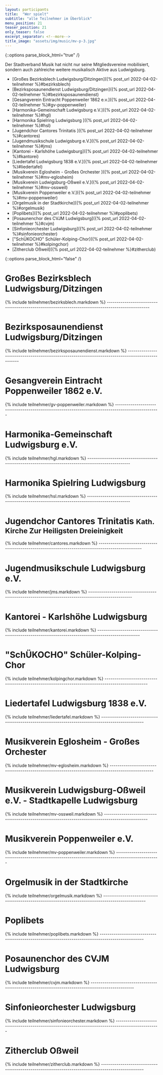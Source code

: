 ```yaml
---
layout: participants
title:  "Wer spielt"
subtitle: "alle Teilnehmer im Überblick"
menu_position: 21
teaser_position: 21
only_teaser: false
excerpt_separator: <!--more-->
title_image: "assets/img/music/mv-p-3.jpg"
---
```

{::options parse_block_html="true" /}
<div class="teaser">
Der Stadtverband Musik hat nicht nur seine Mitgliedsvereine mobilisiert, sondern auch zahlreiche weitere musikalisch Aktive aus Ludwigsburg.

- [Großes Bezirksblech Ludwigsburg/Ditzingen]({% post_url 2022-04-02-teilnehmer %}#bezirksblech)
- [Bezirksposaunendienst Ludwigsburg/Ditzingen]({% post_url 2022-04-02-teilnehmer %}#bezirksposaunendienst)
- [Gesangverein Eintracht Poppenweiler 1862 e.v.]({% post_url 2022-04-02-teilnehmer %}#gv-poppenweiler)
- [Harmonika-Gemeinschaft Ludwigsburg e.V.]({% post_url 2022-04-02-teilnehmer %}#hgl)
- [Harmonika Spielring Ludwigsburg ]({% post_url 2022-04-02-teilnehmer %}#hsl)
- [Jugendchor Cantores Trinitatis ]({% post_url 2022-04-02-teilnehmer %}#cantores)
- [Jugendmusikschule Ludwigsburg e.V.]({% post_url 2022-04-02-teilnehmer %}#jms)
- [Kantorei - Karlshöhe Ludwigsburg]({% post_url 2022-04-02-teilnehmer %}#kantorei)
- [Liedertafel Ludwigsburg 1838 e.V.]({% post_url 2022-04-02-teilnehmer %}#liedertafel)
- [Musikverein Eglosheim - Großes Orchester ]({% post_url 2022-04-02-teilnehmer %}#mv-eglosheim)
- [Musikverein Ludwigsburg-Oßweil e.V.]({% post_url 2022-04-02-teilnehmer %}#mv-ossweil)
- [Musikverein Poppenweiler e.V.]({% post_url 2022-04-02-teilnehmer %}#mv-poppenweiler)
- [Orgelmusik in der Stadtkirche]({% post_url 2022-04-02-teilnehmer %}#orgelmusik)
- [Poplibets]({% post_url 2022-04-02-teilnehmer %}#poplibets)
- [Posaunenchor des CVJM Ludwigsburg]({% post_url 2022-04-02-teilnehmer %}#cvjm)
- [Sinfonieorchester Ludwigsburg]({% post_url 2022-04-02-teilnehmer %}#sinfonieorchester)
- ["SchÜKOCHO" Schüler-Kolping-Chor]({% post_url 2022-04-02-teilnehmer %}#kolpingchor)
- [Zitherclub Oßweil]({% post_url 2022-04-02-teilnehmer %}#zitherclub)

</div>
<!--more-->
{::options parse_block_html="false" /}

<h1 class="shifted-anchor" id="bezirksblech">Großes Bezirksblech Ludwigsburg/Ditzingen</h1>
{% include teilnehmer/bezirksblech.markdown %}
----------------------------------------------------------------------------------------------------
<h1 class="shifted-anchor" id="bezirksposaunendienst">Bezirksposaunendienst Ludwigsburg/Ditzingen</h1>
{% include teilnehmer/bezirksposaunendienst.markdown %}
----------------------------------------------------------------------------------------------------
<h1 class="shifted-anchor" id="gv-poppenweiler">Gesangverein Eintracht Poppenweiler 1862 e.V.</h1>
{% include teilnehmer/gv-poppenweiler.markdown %}
----------------------------------------------------------------------------------------------------
<h1 class="shifted-anchor" id="hgl">Harmonika-Gemeinschaft Ludwigsburg e.V.</h1>
{% include teilnehmer/hgl.markdown %}
----------------------------------------------------------------------------------------------------
<h1 class="shifted-anchor" id="hsl">Harmonika Spielring Ludwigsburg</h1>
{% include teilnehmer/hsl.markdown %}
----------------------------------------------------------------------------------------------------
<h1 class="shifted-anchor" id="cantores">
Jugendchor Cantores Trinitatis
<small class="text-muted">Kath. Kirche Zur Heiligsten Dreieinigkeit </small>
</h1>
{% include teilnehmer/cantores.markdown %}
----------------------------------------------------------------------------------------------------
<h1 class="shifted-anchor" id="jms">Jugendmusikschule Ludwigsburg e.V.</h1>
{% include teilnehmer/jms.markdown %}
----------------------------------------------------------------------------------------------------
<h1 class="shifted-anchor" id="kantorei">Kantorei - Karlshöhe Ludwigsburg</h1>
{% include teilnehmer/kantorei.markdown %}
----------------------------------------------------------------------------------------------------
<h1 class="shifted-anchor" id="kolpingchor">"SchÜKOCHO" Schüler-Kolping-Chor</h1>
{% include teilnehmer/kolpingchor.markdown %}
----------------------------------------------------------------------------------------------------
<h1 class="shifted-anchor" id="liedertafel">Liedertafel Ludwigsburg 1838 e.V.</h1>
{% include teilnehmer/liedertafel.markdown %}
----------------------------------------------------------------------------------------------------
<h1 class="shifted-anchor" id="mv-eglosheim">Musikverein Eglosheim - Großes Orchester</h1>
{% include teilnehmer/mv-eglosheim.markdown %}
----------------------------------------------------------------------------------------------------
<h1 class="shifted-anchor" id="mv-ossweil">Musikverein Ludwigsburg-Oßweil e.V. - Stadtkapelle Ludwigsburg</h1>
{% include teilnehmer/mv-ossweil.markdown %}
----------------------------------------------------------------------------------------------------
<h1 class="shifted-anchor" id="mv-poppenweiler">Musikverein Poppenweiler e.V.</h1>
{% include teilnehmer/mv-poppenweiler.markdown %}
----------------------------------------------------------------------------------------------------
<h1 class="shifted-anchor" id="orgelmusik">Orgelmusik in der Stadtkirche</h1>
{% include teilnehmer/orgelmusik.markdown %}
----------------------------------------------------------------------------------------------------
<h1 class="shifted-anchor" id="poplibets">Poplibets</h1>
{% include teilnehmer/poplibets.markdown %}
----------------------------------------------------------------------------------------------------
<h1 class="shifted-anchor" id="cvjm">Posaunenchor des CVJM Ludwigsburg</h1>
{% include teilnehmer/cvjm.markdown %}
----------------------------------------------------------------------------------------------------
<h1 class="shifted-anchor" id="sinfonieorchester">Sinfonieorchester Ludwigsburg</h1>
{% include teilnehmer/sinfonieorchester.markdown %}
----------------------------------------------------------------------------------------------------
<h1 class="shifted-anchor" id="zitherclub">Zitherclub Oßweil</h1>
{% include teilnehmer/zitherclub.markdown %}
----------------------------------------------------------------------------------------------------
